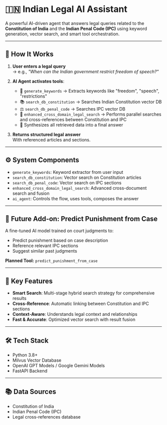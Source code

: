 # 🇮🇳 Indian Legal AI Assistant

A powerful AI-driven agent that answers legal queries related to the **Constitution of India** and the **Indian Penal Code (IPC)** using keyword generation, vector search, and smart tool orchestration.

---

## 🧠 How It Works

1. **User enters a legal query**  
   → e.g., *"When can the Indian government restrict freedom of speech?"*

2. **AI Agent activates tools**:
   - 🔑 `generate_keywords` → Extracts keywords like "freedom", "speech", "restrictions"
   - 📚 `search_db_constitution` → Searches Indian Constitution vector DB
   - ⚖️ `search_db_penal_code` → Searches IPC vector DB
   - 🔄 `enhanced_cross_domain_legal_search` → Performs parallel searches and cross-references between Constitution and IPC
   - 🔄 Synthesizes all retrieved data into a final answer

3. **Returns structured legal answer**  
   With referenced articles and sections.

---

## ⚙️ System Components

- `generate_keywords`: Keyword extractor from user input
- `search_db_constitution`: Vector search on Constitution articles
- `search_db_penal_code`: Vector search on IPC sections
- `enhanced_cross_domain_legal_search`: Advanced cross-document search and fusion
- `ai_agent`: Controls the flow, uses tools, composes the answer

---

## 🔮 Future Add-on: Predict Punishment from Case

A fine-tuned AI model trained on court judgments to:

- Predict punishment based on case description
- Reference relevant IPC sections
- Suggest similar past judgments

**Planned Tool:** `predict_punishment_from_case`

---

## 🚀 Key Features

- **Smart Search**: Multi-stage hybrid search strategy for comprehensive results
- **Cross-Reference**: Automatic linking between Constitution and IPC sections
- **Context-Aware**: Understands legal context and relationships
- **Fast & Accurate**: Optimized vector search with result fusion

---

## 🛠️ Tech Stack

- Python 3.8+
- Milvus Vector Database
- OpenAI GPT Models / Google Gemini Models
- FastAPI Backend

---

## 📚 Data Sources

- Constitution of India
- Indian Penal Code (IPC)
- Legal cross-references database
